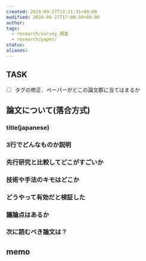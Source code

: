 ```yaml
---
created: 2024-09-27T13:21:31+09:00
modified: 2024-09-27T17:08:30+09:00
author: 
tags:
  - research/survey_調査
  - research/paper/
status: 
aliases: 
---
```

## TASK
- [ ] タグの修正．ペーパーがどこの論文郡に当てはまるか

## 論文について(落合方式)
### title(japanese)
### 3行でどんなものか説明
### 先行研究と比較してどこがすごいか
### 技術や手法のキモはどこか
### どうやって有効だと検証した
### 議論点はあるか
### 次に読むべき論文は？

## memo 